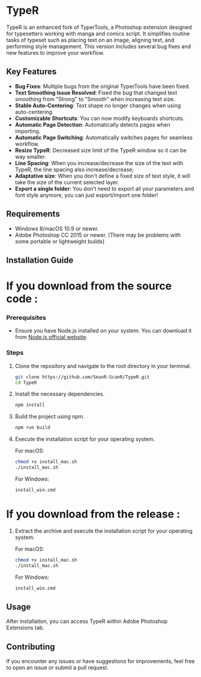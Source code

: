 # TypeR

TypeR is an enhanced fork of TyperTools, a Photoshop extension designed for typesetters working with manga and comics script. It simplifies routine tasks of typeset such as placing text on an image, aligning text, and performing style management. This version includes several bug fixes and new features to improve your workflow.

## Key Features

- **Bug Fixes**: Multiple bugs from the original TyperTools have been fixed.
- **Text Smoothing Issue Resolved**: Fixed the bug that changed text smoothing from "Strong" to "Smooth" when increasing text size.
- **Stable Auto-Centering**: Text shape no longer changes when using auto-centering.
- **Customizable Shortcuts**: You can now modify keyboards shortcuts.
- **Automatic Page Detection**: Automatically detects pages when importing.
- **Automatic Page Switching**: Automatically switches pages for seamless workflow.
- **Resize TypeR**: Decreased size limit of the TypeR window so it can be way smaller.
- **Line Spacing**: When you increase/decrease the size of the text with TypeR, the line spacing also increase/decrease;
- **Adaptative size**: When you don't define a fixed size of text style, it will take the size of the current selected layer.
- **Export a single folder**: You don't need to export all your parameters and font style anymore, you can just export/import one folder!


## Requirements

- Windows 8/macOS 10.9 or newer.
- Adobe Photoshop CC 2015 or newer.
  (There may be problems with some portable or lightweight builds)

## Installation Guide
# If you download from the source code :
### Prerequisites

- Ensure you have Node.js installed on your system. You can download it from [Node.js official website](https://nodejs.org/).

### Steps

1. Clone the repository and navigate to the root directory in your terminal.

   ```sh
   git clone https://github.com/SeanR-ScanR/TypeR.git
   cd TypeR
   ```

2. Install the necessary dependencies.

   ```sh
   npm install
   ```

3. Build the project using npm. 


   ```sh
   npm run build
   ```

4. Execute the installation script for your operating system.

   For macOS:
   ```sh
   chmod +x install_mac.sh
   ./install_mac.sh
   ```

   For Windows:
   ```sh
   install_win.cmd
   ```

# If you download from the release :
1. Extract the archive and execute the installation script for your operating system.

   For macOS:
   ```sh
   chmod +x install_mac.sh
   ./install_mac.sh
   ```

   For Windows:
   ```sh
   install_win.cmd
   ```
## Usage

After installation, you can access TypeR within Adobe Photoshop Extensions tab. 

## Contributing

If you encounter any issues or have suggestions for improvements, feel free to open an issue or submit a pull request.
